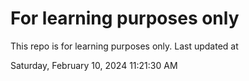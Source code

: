 # For learning purposes only
This repo is for learning purposes only.
Last updated at

Saturday, February 10, 2024 11:21:30 AM

